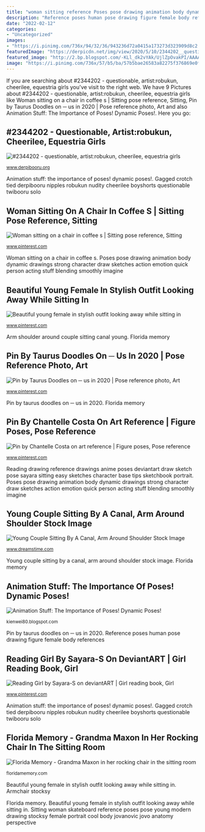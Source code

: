 ```yaml
---
title: "woman sitting reference Poses pose drawing animation body dynamic drawings strong character draw sketches action emotion quick person acting stuff blending smoothly imagine"
description: "Reference poses human pose drawing figure female body references"
date: "2022-02-12"
categories:
- "Uncategorized"
images:
- "https://i.pinimg.com/736x/94/32/36/943236d72a0415a173273d323909d8c2.jpg"
featuredImage: "https://derpicdn.net/img/view/2020/5/10/2344202__questionable_artist-colon-robukun_cheerilee_equestria+girls_arm+behind+back_belly+button_black+underwear_bondage_bound+and+gagged_boyshorts_breasts_clo.png"
featured_image: "http://2.bp.blogspot.com/-KLl_dk2vYAk/UjlZpOvakPI/AAAAAAAAADo/00xQhxw-_i8/s640/PhotoshopScreenSnapz008.png"
image: "https://i.pinimg.com/736x/57/b5/ba/57b5bae26583a82275f376869e0f7930.jpg"
---
```


If you are searching about #2344202 - questionable, artist:robukun, cheerilee, equestria girls you've visit to the right web. We have 9 Pictures about #2344202 - questionable, artist:robukun, cheerilee, equestria girls like Woman sitting on a chair in coffee s | Sitting pose reference, Sitting, Pin by Taurus Doodles on ─ us in 2020 | Pose reference photo, Art and also Animation Stuff: The Importance of Poses! Dynamic Poses!. Here you go:

## #2344202 - Questionable, Artist:robukun, Cheerilee, Equestria Girls

![#2344202 - questionable, artist:robukun, cheerilee, equestria girls](https://derpicdn.net/img/view/2020/5/10/2344202__questionable_artist-colon-robukun_cheerilee_equestria+girls_arm+behind+back_belly+button_black+underwear_bondage_bound+and+gagged_boyshorts_breasts_clo.png "Young couple sitting by a canal, arm around shoulder stock image")

<small>www.derpibooru.org</small>

Animation stuff: the importance of poses! dynamic poses!. Gagged crotch tied derpibooru nipples robukun nudity cheerilee boyshorts questionable twibooru solo

## Woman Sitting On A Chair In Coffee S | Sitting Pose Reference, Sitting

![Woman sitting on a chair in coffee s | Sitting pose reference, Sitting](https://i.pinimg.com/736x/08/27/d7/0827d7b179ae7896f78de63cad71ea96.jpg "Animation stuff: the importance of poses! dynamic poses!")

<small>www.pinterest.com</small>

Woman sitting on a chair in coffee s. Poses pose drawing animation body dynamic drawings strong character draw sketches action emotion quick person acting stuff blending smoothly imagine

## Beautiful Young Female In Stylish Outfit Looking Away While Sitting In

![Beautiful young female in stylish outfit looking away while sitting in](https://i.pinimg.com/originals/88/c8/cd/88c8cdbb3d6180e96470546b3ac612a0.png "Reference poses human pose drawing figure female body references")

<small>www.pinterest.com</small>

Arm shoulder around couple sitting canal young. Florida memory

## Pin By Taurus Doodles On ─ Us In 2020 | Pose Reference Photo, Art

![Pin by Taurus Doodles on ─ us in 2020 | Pose reference photo, Art](https://i.pinimg.com/736x/94/32/36/943236d72a0415a173273d323909d8c2.jpg "Reading girl by sayara-s on deviantart")

<small>www.pinterest.com</small>

Pin by taurus doodles on ─ us in 2020. Florida memory

## Pin By Chantelle Costa On Art Reference | Figure Poses, Pose Reference

![Pin by Chantelle Costa on art reference | Figure poses, Pose reference](https://i.pinimg.com/736x/57/b5/ba/57b5bae26583a82275f376869e0f7930.jpg "Armchair stocksy")

<small>www.pinterest.com</small>

Reading drawing reference drawings anime poses deviantart draw sketch pose sayara sitting easy sketches character base tips sketchbook portrait. Poses pose drawing animation body dynamic drawings strong character draw sketches action emotion quick person acting stuff blending smoothly imagine

## Young Couple Sitting By A Canal, Arm Around Shoulder Stock Image

![Young Couple Sitting By A Canal, Arm Around Shoulder Stock Image](https://thumbs.dreamstime.com/z/young-couple-sitting-canal-arm-around-shoulder-31128767.jpg "Young couple sitting by a canal, arm around shoulder stock image")

<small>www.dreamstime.com</small>

Young couple sitting by a canal, arm around shoulder stock image. Florida memory

## Animation Stuff: The Importance Of Poses! Dynamic Poses!

![Animation Stuff: The Importance of Poses! Dynamic Poses!](http://2.bp.blogspot.com/-KLl_dk2vYAk/UjlZpOvakPI/AAAAAAAAADo/00xQhxw-_i8/s640/PhotoshopScreenSnapz008.png "Reading drawing reference drawings anime poses deviantart draw sketch pose sayara sitting easy sketches character base tips sketchbook portrait")

<small>kienwei80.blogspot.com</small>

Pin by taurus doodles on ─ us in 2020. Reference poses human pose drawing figure female body references

## Reading Girl By Sayara-S On DeviantART | Girl Reading Book, Girl

![Reading Girl by Sayara-S on deviantART | Girl reading book, Girl](https://i.pinimg.com/736x/88/4c/97/884c9707b8adba56f891c59fbc093a38--sketch-ideas-drawing-ideas.jpg "Pin by chantelle costa on art reference")

<small>www.pinterest.com</small>

Animation stuff: the importance of poses! dynamic poses!. Gagged crotch tied derpibooru nipples robukun nudity cheerilee boyshorts questionable twibooru solo

## Florida Memory - Grandma Maxon In Her Rocking Chair In The Sitting Room

![Florida Memory - Grandma Maxon in her rocking chair in the sitting room](https://www.floridamemory.com/fpc/reference/rc18911.jpg "Reference poses human pose drawing figure female body references")

<small>floridamemory.com</small>

Beautiful young female in stylish outfit looking away while sitting in. Armchair stocksy

Florida memory. Beautiful young female in stylish outfit looking away while sitting in. Sitting woman skateboard reference poses pose young modern drawing stocksy female portrait cool body jovanovic jovo anatomy perspective
